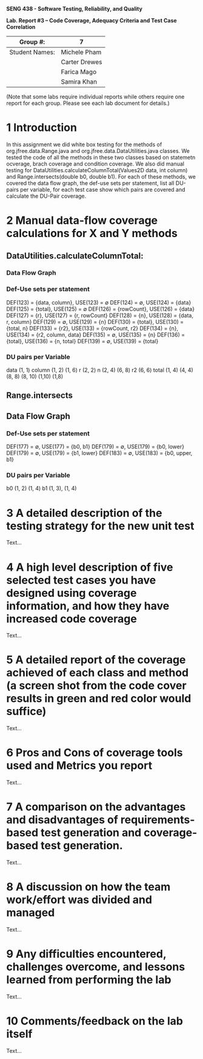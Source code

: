 **SENG 438 - Software Testing, Reliability, and Quality**

**Lab. Report #3 – Code Coverage, Adequacy Criteria and Test Case Correlation**

| Group \#:      |  7   |
| -------------- | --- |
| Student Names: | Michele Pham    |
|                | Carter Drewes    |
|                | Farica Mago   |
|                | Samira Khan    |

(Note that some labs require individual reports while others require one report
for each group. Please see each lab document for details.)

# 1 Introduction

In this assignment we did white box testing for the methods of org.jfree.data.Range.java and org.jfree.data.DataUtilities.java classes. We tested the code of all the methods in these two classes based on statemetn ocverage, brach coverage and condition coverage. We also did manual testing for DataUtilities.calculateColumnTotal(Values2D data, int column) and Range.intersects(double b0, double b1). For each of these methods, we covered the data flow graph, the def-use sets per statement, list all DU-pairs per variable, for each test case show which pairs are covered and  calculate the DU-Pair coverage.

# 2 Manual data-flow coverage calculations for X and Y methods

## DataUtilities.calculateColumnTotal:
### Data Flow Graph
### Def-Use sets per statement
DEF(123) = {data, column}, USE(123) = ∅
DEF(124) = ∅, USE(124) = {data}
DEF(125) = {total}, USE(125) = ∅
DEF(126) = {rowCount}, USE(126) = {data}
DEF(127) = {r}, USE(127) = {r, rowCount}
DEF(128) = {n}, USE(128) = {data, r, column}
DEF(129) = ∅, USE(129) = {n}
DEF(130) = {total}, USE(130) = {total, n}
DEF(133) = {r2}, USE(133) = {rowCount, r2}
DEF(134) = {n}, USE(134) = {r2, column, data}
DEF(135) = ∅, USE(135) = {n}
DEF(136) = {total}, USE(136) = {n, total}
DEF(139) = ∅, USE(139) = {total}

### DU pairs per Variable
data (1, 1)
column (1, 2) (1, 6)
r (2, 2) 
n (2, 4) (6, 8)
r2 (6, 6)
total (1, 4) (4, 4) (8, 8) (8, 10) (1,10) (1,8)



## Range.intersects
## Data Flow Graph
### Def-Use sets per statement
DEF(177) = ∅, USE(177) = {b0, b1}
DEF(179) = ∅, USE(179) = {b0, lower}
DEF(179) = ∅, USE(179) = {b1, lower}
DEF(183) = ∅, USE(183) = {b0, upper, b1}


### DU pairs per Variable
b0 (1, 2) (1, 4)
b1 (1, 3), (1, 4)

# 3 A detailed description of the testing strategy for the new unit test

Text…

# 4 A high level description of five selected test cases you have designed using coverage information, and how they have increased code coverage

Text…

# 5 A detailed report of the coverage achieved of each class and method (a screen shot from the code cover results in green and red color would suffice)

Text…

# 6 Pros and Cons of coverage tools used and Metrics you report

Text…

# 7 A comparison on the advantages and disadvantages of requirements-based test generation and coverage-based test generation.

Text…

# 8 A discussion on how the team work/effort was divided and managed

Text…

# 9 Any difficulties encountered, challenges overcome, and lessons learned from performing the lab

Text…

# 10 Comments/feedback on the lab itself

Text…
